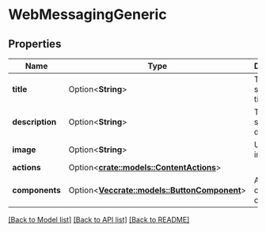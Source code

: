 # WebMessagingGeneric

## Properties

Name | Type | Description | Notes
------------ | ------------- | ------------- | -------------
**title** | Option<**String**> | Text to show in the title. | [optional]
**description** | Option<**String**> | Text to show in the description. | [optional]
**image** | Option<**String**> | URL of an image. | [optional]
**actions** | Option<[**crate::models::ContentActions**](ContentActions.md)> |  | [optional]
**components** | Option<[**Vec<crate::models::ButtonComponent>**](ButtonComponent.md)> | An array of component objects. | [optional]

[[Back to Model list]](../README.md#documentation-for-models) [[Back to API list]](../README.md#documentation-for-api-endpoints) [[Back to README]](../README.md)


